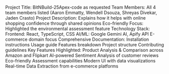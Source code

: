 Project Title: BitNBuild-25Apex-code as requested
Team Members: All 4 team members listed (Aaron Emmatty, Wendell Dsouza, Shreyas Divekar, Jaden Crasto)
Project Description: Explains how it helps with online shopping confidence through shared opinions
Eco-friendly Focus: Highlighted the environmental assessment feature
Technology Stack:
Frontend: React, TypeScript, CSS 
AI/ML: Google Gemini AI, Apify API
E-commerce domain focus
Comprehensive Documentation:
Installation instructions
Usage guide
Features breakdown
Project structure
Contributing guidelines
Key Features Highlighted:
Product Analysis & Comparison across Amazon and Flipkart
AI-powered Sentiment Analysis of customer reviews
Eco-friendly Assessment capabilities
Modern UI with data visualizations
Real-time Data Extraction from e-commerce platforms
